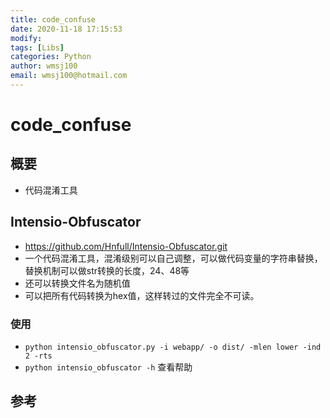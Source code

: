 ```yaml
---
title: code_confuse
date: 2020-11-18 17:15:53
modify: 
tags: [Libs]
categories: Python
author: wmsj100
email: wmsj100@hotmail.com
---
```


# code_confuse

## 概要

- 代码混淆工具

## Intensio-Obfuscator

- https://github.com/Hnfull/Intensio-Obfuscator.git
- 一个代码混淆工具，混淆级别可以自己调整，可以做代码变量的字符串替换，替换机制可以做str转换的长度，24、48等
- 还可以转换文件名为随机值
- 可以把所有代码转换为hex值，这样转过的文件完全不可读。

### 使用

- `python intensio_obfuscator.py -i webapp/ -o dist/ -mlen lower -ind 2 -rts`
- `python intensio_obfuscator -h` 查看帮助

## 参考

